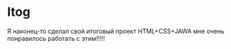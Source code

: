 # Itog
Я наконец-то сделал свой итоговый проект HTML+CSS+JAWA мне очень понравилось работать с этим!!!!!
